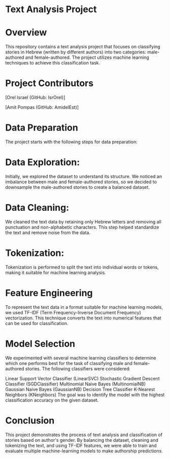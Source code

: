 
# Text Analysis Project
# Overview
This repository contains a text analysis project that focuses on classifying stories in Hebrew (written by different authors) into two categories: male-authored and female-authored. The project utilizes machine learning techniques to achieve this classification task.

# Project Contributors
[Orel Israel (GitHub: IsrOrel)]

[Amit Pompas (GitHub: AmidelEst)]

# Data Preparation
The project starts with the following steps for data preparation:

# Data Exploration:
Initially, we explored the dataset to understand its structure. We noticed an imbalance between male and female-authored stories, so we decided to downsample the male-authored stories to create a balanced dataset.

# Data Cleaning:
We cleaned the text data by retaining only Hebrew letters and removing all punctuation and non-alphabetic characters. This step helped standardize the text and remove noise from the data.

# Tokenization:
Tokenization is performed to split the text into individual words or tokens, making it suitable for machine learning analysis.

# Feature Engineering
To represent the text data in a format suitable for machine learning models, we used TF-IDF (Term Frequency-Inverse Document Frequency) vectorization. This technique converts the text into numerical features that can be used for classification.

# Model Selection
We experimented with several machine learning classifiers to determine which one performs best for the task of classifying male and female-authored stories. The following classifiers were considered:

Linear Support Vector Classifier (LinearSVC)
Stochastic Gradient Descent Classifier (SGDClassifier)
Multinomial Naive Bayes (MultinomialNB)
Gaussian Naive Bayes (GaussianNB)
Decision Tree Classifier
K-Nearest Neighbors (KNeighbors)
The goal was to identify the model with the highest classification accuracy on the given dataset.

# Conclusion
This project demonstrates the process of text analysis and classification of stories based on author's gender. By balancing the dataset, cleaning and tokenizing the text, and using TF-IDF features, we were able to train and evaluate multiple machine-learning models to make authorship predictions.

